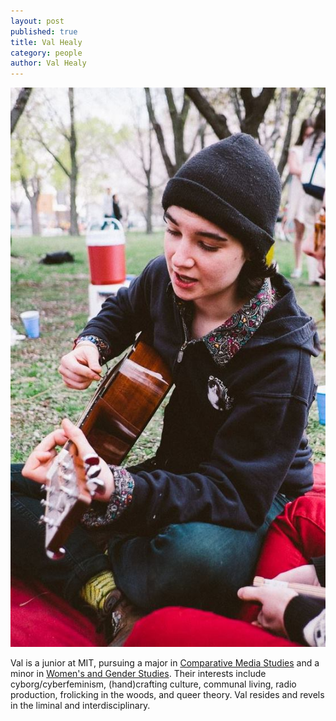 ```yaml
---
layout: post
published: true
title: Val Healy
category: people
author: Val Healy
---
```


![hhhhhhhhhhhhhhhhhhh.jpg](/_posts/hhhhhhhhhhhhhhhhhhh.jpg)



Val is a junior at MIT, pursuing a major in [Comparative Media Studies](http://cmsw.mit.edu) and a minor in [Women's and Gender Studies](https://wgs.mit.edu/). Their interests include cyborg/cyberfeminism, (hand)crafting culture, communal living, radio production, frolicking in the woods, and queer theory. Val resides and revels in the liminal and interdisciplinary.